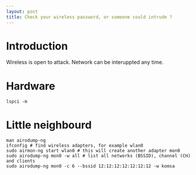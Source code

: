 ```yaml
---
layout: post
title: Check your wireless password, or someone could intrude ?
---
```


# Introduction

Wireless is open to attack. Network can be interuppted any time.

# Hardware


~~~
lspci -m
~~~

# Little neighbourd

~~~
man airodump-ng
ifconfig # find wireless adapters, for example wlan0
sudo airmon-ng start wlan0 # this will create another adapter mon0
sudo airodump-ng mon0 -w all # list all networks (BSSID), channel (CH) and clients
sudo airodump-ng mon0 -c 6 --bssid 12:12:12:12:12:12:12 -w komsa
~~~

